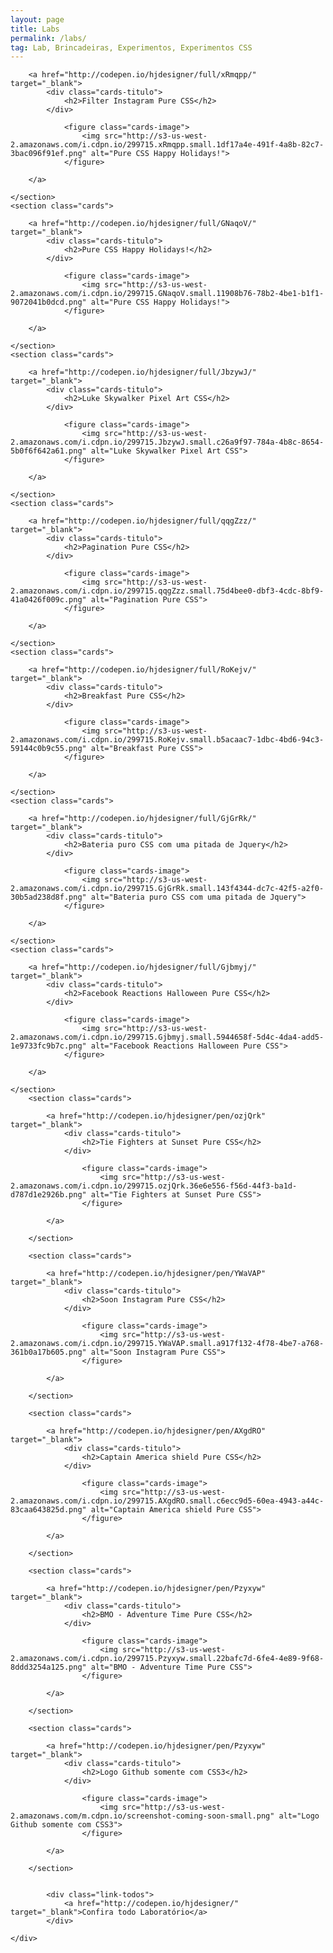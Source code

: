 ```yaml
---
layout: page
title: Labs
permalink: /labs/
tag: Lab, Brincadeiras, Experimentos, Experimentos CSS 
---
```


<!--<div class="page-banner {{ page.title }}">
	<h1>{{ page.title }}</h1>
</div>-->
<div class="page-content">
  <div class="page-center">
	<section class="cards">

		<a href="http://codepen.io/hjdesigner/full/xRmqpp/" target="_blank">
			<div class="cards-titulo">
				<h2>Filter Instagram Pure CSS</h2>
			</div>

				<figure class="cards-image">
					<img src="http://s3-us-west-2.amazonaws.com/i.cdpn.io/299715.xRmqpp.small.1df17a4e-491f-4a8b-82c7-3bac096f91ef.png" alt="Pure CSS Happy Holidays!">
				</figure>

		</a>

	</section>
	<section class="cards">

		<a href="http://codepen.io/hjdesigner/full/GNaqoV/" target="_blank">
			<div class="cards-titulo">
				<h2>Pure CSS Happy Holidays!</h2>
			</div>

				<figure class="cards-image">
					<img src="http://s3-us-west-2.amazonaws.com/i.cdpn.io/299715.GNaqoV.small.11908b76-78b2-4be1-b1f1-9072041b0dcd.png" alt="Pure CSS Happy Holidays!">
				</figure>

		</a>

	</section>
	<section class="cards">

		<a href="http://codepen.io/hjdesigner/full/JbzywJ/" target="_blank">
			<div class="cards-titulo">
				<h2>Luke Skywalker Pixel Art CSS</h2>
			</div>

				<figure class="cards-image">
					<img src="http://s3-us-west-2.amazonaws.com/i.cdpn.io/299715.JbzywJ.small.c26a9f97-784a-4b8c-8654-5b0f6f642a61.png" alt="Luke Skywalker Pixel Art CSS">
				</figure>

		</a>

	</section>
	<section class="cards">

		<a href="http://codepen.io/hjdesigner/full/qqgZzz/" target="_blank">
			<div class="cards-titulo">
				<h2>Pagination Pure CSS</h2>
			</div>

				<figure class="cards-image">
					<img src="http://s3-us-west-2.amazonaws.com/i.cdpn.io/299715.qqgZzz.small.75d4bee0-dbf3-4cdc-8bf9-41a0426f009c.png" alt="Pagination Pure CSS">
				</figure>

		</a>

	</section>
	<section class="cards">

		<a href="http://codepen.io/hjdesigner/full/RoKejv/" target="_blank">
			<div class="cards-titulo">
				<h2>Breakfast Pure CSS</h2>
			</div>

				<figure class="cards-image">
					<img src="http://s3-us-west-2.amazonaws.com/i.cdpn.io/299715.RoKejv.small.b5acaac7-1dbc-4bd6-94c3-59144c0b9c55.png" alt="Breakfast Pure CSS">
				</figure>

		</a>

	</section>
	<section class="cards">

		<a href="http://codepen.io/hjdesigner/full/GjGrRk/" target="_blank">
			<div class="cards-titulo">
				<h2>Bateria puro CSS com uma pitada de Jquery</h2>
			</div>

				<figure class="cards-image">
					<img src="http://s3-us-west-2.amazonaws.com/i.cdpn.io/299715.GjGrRk.small.143f4344-dc7c-42f5-a2f0-30b5ad238d8f.png" alt="Bateria puro CSS com uma pitada de Jquery">
				</figure>

		</a>

	</section>
	<section class="cards">

		<a href="http://codepen.io/hjdesigner/full/Gjbmyj/" target="_blank">
			<div class="cards-titulo">
				<h2>Facebook Reactions Halloween Pure CSS</h2>
			</div>

				<figure class="cards-image">
					<img src="http://s3-us-west-2.amazonaws.com/i.cdpn.io/299715.Gjbmyj.small.5944658f-5d4c-4da4-add5-1e9733fc9b7c.png" alt="Facebook Reactions Halloween Pure CSS">
				</figure>

		</a>

	</section>
		<section class="cards">

			<a href="http://codepen.io/hjdesigner/pen/ozjQrk" target="_blank">
				<div class="cards-titulo">
					<h2>Tie Fighters at Sunset Pure CSS</h2>
				</div>

					<figure class="cards-image">
						<img src="http://s3-us-west-2.amazonaws.com/i.cdpn.io/299715.ozjQrk.36e6e556-f56d-44f3-ba1d-d787d1e2926b.png" alt="Tie Fighters at Sunset Pure CSS">
					</figure>

			</a>

		</section>

		<section class="cards">

			<a href="http://codepen.io/hjdesigner/pen/YWaVAP" target="_blank">
				<div class="cards-titulo">
					<h2>Soon Instagram Pure CSS</h2>
				</div>

					<figure class="cards-image">
						<img src="http://s3-us-west-2.amazonaws.com/i.cdpn.io/299715.YWaVAP.small.a917f132-4f78-4be7-a768-361b0a17b605.png" alt="Soon Instagram Pure CSS">
					</figure>

			</a>

		</section>

		<section class="cards">

			<a href="http://codepen.io/hjdesigner/pen/AXgdRO" target="_blank">
				<div class="cards-titulo">
					<h2>Captain America shield Pure CSS</h2>
				</div>

					<figure class="cards-image">
						<img src="http://s3-us-west-2.amazonaws.com/i.cdpn.io/299715.AXgdRO.small.c6ecc9d5-60ea-4943-a44c-83caa643825d.png" alt="Captain America shield Pure CSS">
					</figure>

			</a>

		</section>

		<section class="cards">

			<a href="http://codepen.io/hjdesigner/pen/Pzyxyw" target="_blank">
				<div class="cards-titulo">
					<h2>BMO - Adventure Time Pure CSS</h2>
				</div>

					<figure class="cards-image">
						<img src="http://s3-us-west-2.amazonaws.com/i.cdpn.io/299715.Pzyxyw.small.22bafc7d-6fe4-4e89-9f68-8ddd3254a125.png" alt="BMO - Adventure Time Pure CSS">
					</figure>

			</a>

		</section>

		<section class="cards">

			<a href="http://codepen.io/hjdesigner/pen/Pzyxyw" target="_blank">
				<div class="cards-titulo">
					<h2>Logo Github somente com CSS3</h2>
				</div>

					<figure class="cards-image">
						<img src="http://s3-us-west-2.amazonaws.com/m.cdpn.io/screenshot-coming-soon-small.png" alt="Logo Github somente com CSS3">
					</figure>

			</a>

		</section>

	
			<div class="link-todos">
				<a href="http://codepen.io/hjdesigner/" target="_blank">Confira todo Laboratório</a>
			</div>

	</div>
</div>
